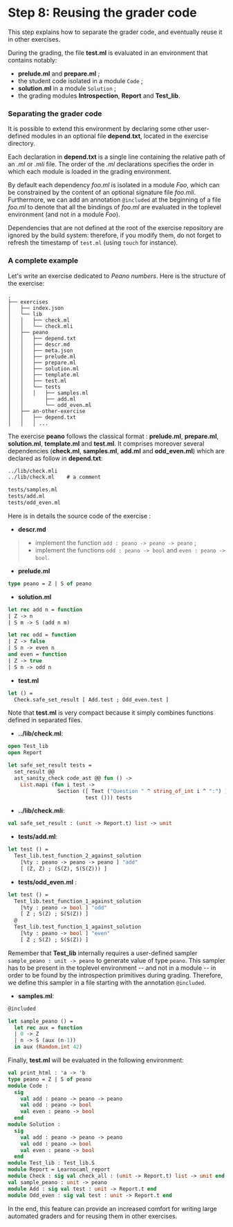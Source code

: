 # Step 8: Reusing the grader code

This step explains how to separate the grader code, and eventually reuse it in other exercises. 

During the grading, the file **test.ml** is evaluated in an environment that contains notably: 
- **prelude.ml** and **prepare.ml** ;
- the student code isolated in a module `Code` ;
- **solution.ml** in a module `Solution` ;
- the grading modules **Introspection**, **Report** and **Test_lib**.

### Separating the grader code

It is possible to extend this environment by declaring some other user-defined modules in an optional file **depend.txt**, located in the exercise directory.

Each declaration in **depend.txt** is a single line containing the relative path of an *.ml* or *.mli* file. The order of the *.ml* declarations specifies the order in which each module is loaded in the grading environment.

By default each dependency *foo.ml* is isolated in a module *Foo*, which can be constrained by the content of an optional signature file *foo.mli*. Furthermore, we can add an annotation `@included` at the beginning of a file *foo.ml* to denote that all the bindings of *foo.ml* are evaluated in the toplevel environment (and not in a module *Foo*). 

Dependencies that are not defined at the root of the exercise repository are ignored by the build system: therefore, if you modify them, do not forget to refresh the timestamp of `test.ml` (using `touch` for instance).

### A complete example

Let's write an exercise dedicated to *Peano numbers*. Here is the structure of the exercise:

```
.
├── exercises
│   ├── index.json
│   └── lib
│   │   ├── check.ml
│   │   └── check.mli
│   ├── peano
│   │   ├── depend.txt
│   │   ├── descr.md
│   │   ├── meta.json
│   │   ├── prelude.ml
│   │   ├── prepare.ml
│   │   ├── solution.ml
│   │   ├── template.ml
│   │   ├── test.ml
│   │   └── tests
│   │   │   ├── samples.ml
│   │       ├── add.ml
│   │       └── odd_even.ml
│   ├── an-other-exercise
│   │   ├── depend.txt
│   │   │ ...
```
The exercise **peano** follows the classical format : **prelude.ml**, **prepare.ml**, **solution.ml**, **template.ml** and **test.ml**. It comprises moreover several dependencies (**check.ml**, **samples.ml**, **add.ml** and **odd_even.ml**) which are declared as follow in **depend.txt**:

```txt
../lib/check.mli
../lib/check.ml    # a comment

tests/samples.ml
tests/add.ml
tests/odd_even.ml
``` 

Here is in details the source code of the exercise :

- **descr.md**

> * implement the function `add : peano -> peano -> peano` ; 
> * implement the functions `odd : peano -> bool` and `even : peano -> bool`.

- **prelude.ml**
```ocaml
type peano = Z | S of peano
```

- **solution.ml**
```ocaml
let rec add n = function
| Z -> n
| S m -> S (add n m)

let rec odd = function
| Z -> false 
| S n -> even n
and even = function
| Z -> true
| S n -> odd n
```

- **test.ml**
```ocaml
let () =
  Check.safe_set_result [ Add.test ; Odd_even.test ]
```

Note that **test.ml** is very compact because it simply combines functions defined in separated files.

- **../lib/check.ml**:
```ocaml
open Test_lib
open Report

let safe_set_result tests =
  set_result @@
  ast_sanity_check code_ast @@ fun () ->
    List.mapi (fun i test -> 
                Section ([ Text ("Question " ^ string_of_int i ^ ":") ],
                         test ())) tests
```
- **../lib/check.mli**:
```ocaml
val safe_set_result : (unit -> Report.t) list -> unit
```

- **tests/add.ml**: 
```ocaml
let test () =
  Test_lib.test_function_2_against_solution
    [%ty : peano -> peano -> peano ] "add"
    [ (Z, Z) ; (S(Z), S(S(Z))) ]
```
- **tests/odd_even.ml** :
```ocaml
let test () =
  Test_lib.test_function_1_against_solution
    [%ty : peano -> bool ] "odd"
    [ Z ; S(Z) ; S(S(Z)) ] 
  @
  Test_lib.test_function_1_against_solution
    [%ty : peano -> bool ] "even"
    [ Z ; S(Z) ; S(S(Z)) ]
```
Remember that **Test_lib** internally requires a user-defined sampler `sample_peano : unit -> peano` to generate value of type `peano`. This sampler has to be present in the toplevel environment -- and not in a module -- in order to be found by the introspection primitives during grading. Therefore, we define this sampler in a file starting with the annotation `@included`.
- **samples.ml**:
```ocaml
@included

let sample_peano () =
  let rec aux = function
  | 0 -> Z
  | n -> S (aux (n-1)) 
  in aux (Random.int 42)
```

Finally, **test.ml** will be evaluated in the following environment:

```ocaml
val print_html : 'a -> 'b
type peano = Z | S of peano
module Code :
  sig
    val add : peano -> peano -> peano
    val odd : peano -> bool
    val even : peano -> bool
  end
module Solution :
  sig
    val add : peano -> peano -> peano
    val odd : peano -> bool
    val even : peano -> bool
  end
module Test_lib : Test_lib.S
module Report = Learnocaml_report
module Check : sig val check_all : (unit -> Report.t) list -> unit end
val sample_peano : unit -> peano
module Add : sig val test : unit -> Report.t end
module Odd_even : sig val test : unit -> Report.t end
```

In the end, this feature can provide an increased comfort for writing large automated graders and for reusing them in other exercises.




